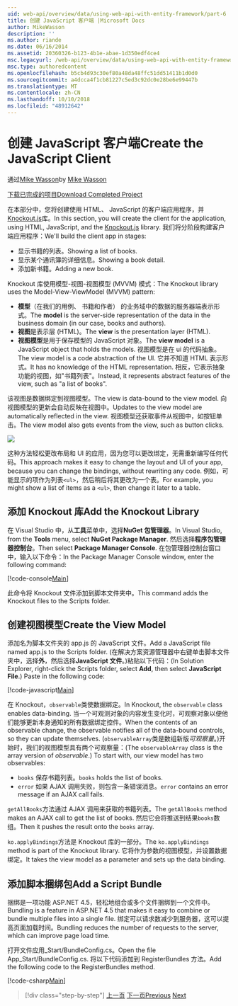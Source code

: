 ```yaml
---
uid: web-api/overview/data/using-web-api-with-entity-framework/part-6
title: 创建 JavaScript 客户端 |Microsoft Docs
author: MikeWasson
description: ''
ms.author: riande
ms.date: 06/16/2014
ms.assetid: 20360326-b123-4b1e-abae-1d350edf4ce4
msc.legacyurl: /web-api/overview/data/using-web-api-with-entity-framework/part-6
msc.type: authoredcontent
ms.openlocfilehash: b5cb4d93c30ef80a48da48ffc51dd51411b1d0d0
ms.sourcegitcommit: a4dcca4f1cb81227c5ed3c92dc0e28be6e99447b
ms.translationtype: MT
ms.contentlocale: zh-CN
ms.lasthandoff: 10/10/2018
ms.locfileid: "48912642"
---
```

<a name="create-the-javascript-client"></a><span data-ttu-id="b6ab1-102">创建 JavaScript 客户端</span><span class="sxs-lookup"><span data-stu-id="b6ab1-102">Create the JavaScript Client</span></span>
====================
<span data-ttu-id="b6ab1-103">通过[Mike Wasson](https://github.com/MikeWasson)</span><span class="sxs-lookup"><span data-stu-id="b6ab1-103">by [Mike Wasson](https://github.com/MikeWasson)</span></span>

[<span data-ttu-id="b6ab1-104">下载已完成的项目</span><span class="sxs-lookup"><span data-stu-id="b6ab1-104">Download Completed Project</span></span>](https://github.com/MikeWasson/BookService)

<span data-ttu-id="b6ab1-105">在本部分中，您将创建使用 HTML、 JavaScript 的客户端应用程序，并[Knockout.js](http://knockoutjs.com/)库。</span><span class="sxs-lookup"><span data-stu-id="b6ab1-105">In this section, you will create the client for the application, using HTML, JavaScript, and the [Knockout.js](http://knockoutjs.com/) library.</span></span> <span data-ttu-id="b6ab1-106">我们将分阶段构建客户端应用程序：</span><span class="sxs-lookup"><span data-stu-id="b6ab1-106">We'll build the client app in stages:</span></span>

- <span data-ttu-id="b6ab1-107">显示书籍的列表。</span><span class="sxs-lookup"><span data-stu-id="b6ab1-107">Showing a list of books.</span></span>
- <span data-ttu-id="b6ab1-108">显示某个通讯簿的详细信息。</span><span class="sxs-lookup"><span data-stu-id="b6ab1-108">Showing a book detail.</span></span>
- <span data-ttu-id="b6ab1-109">添加新书籍。</span><span class="sxs-lookup"><span data-stu-id="b6ab1-109">Adding a new book.</span></span>

<span data-ttu-id="b6ab1-110">Knockout 库使用模型-视图-视图模型 (MVVM) 模式：</span><span class="sxs-lookup"><span data-stu-id="b6ab1-110">The Knockout library uses the Model-View-ViewModel (MVVM) pattern:</span></span>

- <span data-ttu-id="b6ab1-111">**模型**（在我们的用例、 书籍和作者） 的业务域中的数据的服务器端表示形式。</span><span class="sxs-lookup"><span data-stu-id="b6ab1-111">The **model** is the server-side representation of the data in the business domain (in our case, books and authors).</span></span>
- <span data-ttu-id="b6ab1-112">**视图**是表示层 (HTML)。</span><span class="sxs-lookup"><span data-stu-id="b6ab1-112">The **view** is the presentation layer (HTML).</span></span>
- <span data-ttu-id="b6ab1-113">**视图模型**是用于保存模型的 JavaScript 对象。</span><span class="sxs-lookup"><span data-stu-id="b6ab1-113">The **view model** is a JavaScript object that holds the models.</span></span> <span data-ttu-id="b6ab1-114">视图模型是在 ui 的代码抽象。</span><span class="sxs-lookup"><span data-stu-id="b6ab1-114">The view model is a code abstraction of the UI.</span></span> <span data-ttu-id="b6ab1-115">它并不知道 HTML 表示形式。</span><span class="sxs-lookup"><span data-stu-id="b6ab1-115">It has no knowledge of the HTML representation.</span></span> <span data-ttu-id="b6ab1-116">相反，它表示抽象功能的视图，如&quot;书籍列表&quot;。</span><span class="sxs-lookup"><span data-stu-id="b6ab1-116">Instead, it represents abstract features of the view, such as &quot;a list of books&quot;.</span></span>

<span data-ttu-id="b6ab1-117">该视图是数据绑定到视图模型。</span><span class="sxs-lookup"><span data-stu-id="b6ab1-117">The view is data-bound to the view model.</span></span> <span data-ttu-id="b6ab1-118">向视图模型的更新会自动反映在视图中。</span><span class="sxs-lookup"><span data-stu-id="b6ab1-118">Updates to the view model are automatically reflected in the view.</span></span> <span data-ttu-id="b6ab1-119">视图模型还获取事件从视图中，如按钮单击。</span><span class="sxs-lookup"><span data-stu-id="b6ab1-119">The view model also gets events from the view, such as button clicks.</span></span>

![](part-6/_static/image1.png)

<span data-ttu-id="b6ab1-120">这种方法轻松更改布局和 UI 的应用，因为您可以更改绑定，无需重新编写任何代码。</span><span class="sxs-lookup"><span data-stu-id="b6ab1-120">This approach makes it easy to change the layout and UI of your app, because you can change the bindings, without rewriting any code.</span></span> <span data-ttu-id="b6ab1-121">例如，可能显示的项作为列表`<ul>`，然后稍后将其更改为一个表。</span><span class="sxs-lookup"><span data-stu-id="b6ab1-121">For example, you might show a list of items as a `<ul>`, then change it later to a table.</span></span>

## <a name="add-the-knockout-library"></a><span data-ttu-id="b6ab1-122">添加 Knockout 库</span><span class="sxs-lookup"><span data-stu-id="b6ab1-122">Add the Knockout Library</span></span>

<span data-ttu-id="b6ab1-123">在 Visual Studio 中，从**工具**菜单中，选择**NuGet 包管理器**。</span><span class="sxs-lookup"><span data-stu-id="b6ab1-123">In Visual Studio, from the **Tools** menu, select **NuGet Package Manager**.</span></span> <span data-ttu-id="b6ab1-124">然后选择**程序包管理器控制台**。</span><span class="sxs-lookup"><span data-stu-id="b6ab1-124">Then select **Package Manager Console**.</span></span> <span data-ttu-id="b6ab1-125">在包管理器控制台窗口中，输入以下命令：</span><span class="sxs-lookup"><span data-stu-id="b6ab1-125">In the Package Manager Console window, enter the following command:</span></span>

[!code-console[Main](part-6/samples/sample1.cmd)]

<span data-ttu-id="b6ab1-126">此命令将 Knockout 文件添加到脚本文件夹中。</span><span class="sxs-lookup"><span data-stu-id="b6ab1-126">This command adds the Knockout files to the Scripts folder.</span></span>

## <a name="create-the-view-model"></a><span data-ttu-id="b6ab1-127">创建视图模型</span><span class="sxs-lookup"><span data-stu-id="b6ab1-127">Create the View Model</span></span>

<span data-ttu-id="b6ab1-128">添加名为脚本文件夹的 app.js 的 JavaScript 文件。</span><span class="sxs-lookup"><span data-stu-id="b6ab1-128">Add a JavaScript file named app.js to the Scripts folder.</span></span> <span data-ttu-id="b6ab1-129">(在解决方案资源管理器中右键单击脚本文件夹中，选择**外**，然后选择**JavaScript 文件**。)粘贴以下代码：</span><span class="sxs-lookup"><span data-stu-id="b6ab1-129">(In Solution Explorer, right-click the Scripts folder, select **Add**, then select **JavaScript File**.) Paste in the following code:</span></span>

[!code-javascript[Main](part-6/samples/sample2.js)]

<span data-ttu-id="b6ab1-130">在 Knockout，`observable`类使数据绑定。</span><span class="sxs-lookup"><span data-stu-id="b6ab1-130">In Knockout, the `observable` class enables data-binding.</span></span> <span data-ttu-id="b6ab1-131">当一个可观测对象的内容发生变化时，可观察对象以便他们能够更新本身通知的所有数据绑定控件。</span><span class="sxs-lookup"><span data-stu-id="b6ab1-131">When the contents of an observable change, the observable notifies all of the data-bound controls, so they can update themselves.</span></span> <span data-ttu-id="b6ab1-132">(`observableArray`类是数组新版*可观察量*。)开始时，我们的视图模型具有两个可观察量：</span><span class="sxs-lookup"><span data-stu-id="b6ab1-132">(The `observableArray` class is the array version of *observable*.) To start with, our view model has two observables:</span></span>

- <span data-ttu-id="b6ab1-133">`books` 保存书籍列表。</span><span class="sxs-lookup"><span data-stu-id="b6ab1-133">`books` holds the list of books.</span></span>
- <span data-ttu-id="b6ab1-134">`error` 如果 AJAX 调用失败，则包含一条错误消息。</span><span class="sxs-lookup"><span data-stu-id="b6ab1-134">`error` contains an error message if an AJAX call fails.</span></span>

<span data-ttu-id="b6ab1-135">`getAllBooks`方法通过 AJAX 调用来获取的书籍列表。</span><span class="sxs-lookup"><span data-stu-id="b6ab1-135">The `getAllBooks` method makes an AJAX call to get the list of books.</span></span> <span data-ttu-id="b6ab1-136">然后它会将推送到结果`books`数组。</span><span class="sxs-lookup"><span data-stu-id="b6ab1-136">Then it pushes the result onto the `books` array.</span></span>

<span data-ttu-id="b6ab1-137">`ko.applyBindings`方法是 Knockout 库的一部分。</span><span class="sxs-lookup"><span data-stu-id="b6ab1-137">The `ko.applyBindings` method is part of the Knockout library.</span></span> <span data-ttu-id="b6ab1-138">它将作为参数的视图模型，并设置数据绑定。</span><span class="sxs-lookup"><span data-stu-id="b6ab1-138">It takes the view model as a parameter and sets up the data binding.</span></span>

## <a name="add-a-script-bundle"></a><span data-ttu-id="b6ab1-139">添加脚本捆绑包</span><span class="sxs-lookup"><span data-stu-id="b6ab1-139">Add a Script Bundle</span></span>

<span data-ttu-id="b6ab1-140">捆绑是一项功能 ASP.NET 4.5，轻松地组合或多个文件捆绑到一个文件中。</span><span class="sxs-lookup"><span data-stu-id="b6ab1-140">Bundling is a feature in ASP.NET 4.5 that makes it easy to combine or bundle multiple files into a single file.</span></span> <span data-ttu-id="b6ab1-141">绑定可以请求数减少到服务器，这可以提高页面加载时间。</span><span class="sxs-lookup"><span data-stu-id="b6ab1-141">Bundling reduces the number of requests to the server, which can improve page load time.</span></span>

<span data-ttu-id="b6ab1-142">打开文件应用\_Start/BundleConfig.cs。</span><span class="sxs-lookup"><span data-stu-id="b6ab1-142">Open the file App\_Start/BundleConfig.cs.</span></span> <span data-ttu-id="b6ab1-143">将以下代码添加到 RegisterBundles 方法。</span><span class="sxs-lookup"><span data-stu-id="b6ab1-143">Add the following code to the RegisterBundles method.</span></span>

[!code-csharp[Main](part-6/samples/sample3.cs)]

> [!div class="step-by-step"]
> <span data-ttu-id="b6ab1-144">[上一页](part-5.md)
> [下一页](part-7.md)</span><span class="sxs-lookup"><span data-stu-id="b6ab1-144">[Previous](part-5.md)
[Next](part-7.md)</span></span>
